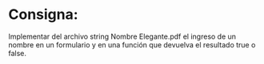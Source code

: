 # Consigna:
Implementar del archivo string Nombre Elegante.pdf el ingreso de un nombre en un formulario y en una función que devuelva el resultado true o false. 
